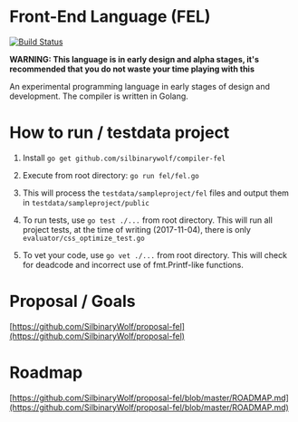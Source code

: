 # Front-End Language (FEL)

[![Build Status](https://travis-ci.org/silbinarywolf/compiler-fel.svg?branch=master)](https://travis-ci.org/silbinarywolf/compiler-fel)

**WARNING: This language is in early design and alpha stages, it's recommended that you do not waste your time playing with this**

An experimental programming language in early stages of design and development.
The compiler is written in Golang.

# How to run / testdata project

1) Install `go get github.com/silbinarywolf/compiler-fel`

2) Execute from root directory: `go run fel/fel.go`

3) This will process the `testdata/sampleproject/fel` files and output them in `testdata/sampleproject/public`

4) To run tests, use `go test ./...` from root directory. This will run all project tests, at the time of writing (2017-11-04), there is only `evaluator/css_optimize_test.go`

5) To vet your code, use `go vet ./...` from root directory. This will check for deadcode and incorrect use of fmt.Printf-like functions.

# Proposal / Goals
[https://github.com/SilbinaryWolf/proposal-fel](https://github.com/SilbinaryWolf/proposal-fel)

# Roadmap
[https://github.com/SilbinaryWolf/proposal-fel/blob/master/ROADMAP.md](https://github.com/SilbinaryWolf/proposal-fel/blob/master/ROADMAP.md)